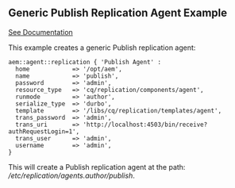 ## Generic Publish Replication Agent Example

[See Documentation](https://docs.adobe.com/docs/en/aem/6-2/deploy/configuring/replication.html#Configuring%20your%20Replication%20Agents)

This example creates a generic Publish replication agent:

~~~ puppet
aem::agent::replication { 'Publish Agent' :
  home            => '/opt/aem',
  name            => 'publish',
  password        => 'admin',
  resource_type   => 'cq/replication/components/agent',
  runmode         => 'author',
  serialize_type  => 'durbo',
  template        => '/libs/cq/replication/templates/agent',
  trans_password  => 'admin',
  trans_uri       => 'http://localhost:4503/bin/receive?authRequestLogin=1',
  trans_user      => 'admin',
  username        => 'admin',
}
~~~

This will create a Publish replication agent at the path: _/etc/replication/agents.author/publish_.
